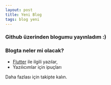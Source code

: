 ```yaml
---
layout: post
title: Yeni Blog
tags: blog yeni
---
```


### Github üzerinden blogumu yayınladım :)

### Blogta neler mi olacak?

* [Flutter](https://flutter.dev) ile ilgili yazılar,
* Yazılıcımlar için ipuçları

Daha fazlası için takipte kalın.